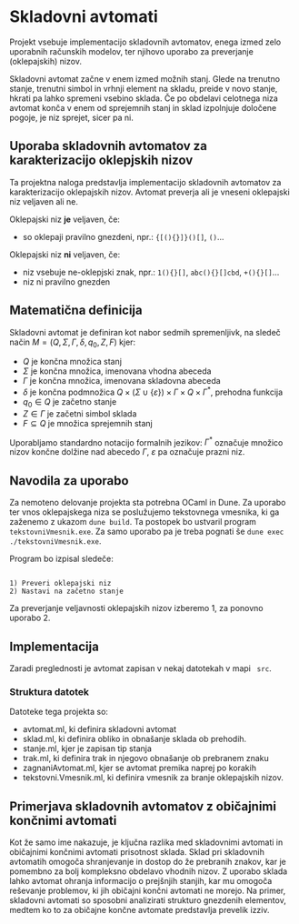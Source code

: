 # Skladovni avtomati
Projekt vsebuje implementacijo skladovnih avtomatov, enega izmed zelo uporabnih računskih modelov, ter njihovo uporabo za preverjanje (oklepajskih) nizov. 

Skladovni avtomat začne v enem izmed možnih stanj. Glede na trenutno stanje, trenutni simbol in vrhnji element na skladu, preide v novo stanje, hkrati pa lahko spremeni vsebino sklada. Če po obdelavi celotnega niza avtomat konča v enem od sprejemnih stanj in sklad izpolnjuje določene pogoje, je niz sprejet, sicer pa ni.

##  Uporaba skladovnih avtomatov za karakterizacijo oklepjskih nizov

Ta projektna naloga predstavlja implementacijo skladovnih avtomatov za karakterizacijo oklepajskih nizov. Avtomat preverja ali je vneseni oklepajski niz veljaven ali ne. 

Oklepajski niz **je** veljaven, če:
- so oklepaji pravilno gnezdeni, npr.:
  ``` {[(){}]}()[] ```,
  ```()```...

Oklepajski niz **ni** veljaven, če:
- niz vsebuje ne-oklepjski znak, npr.:
  ``` 1(){}[] ```,  ``` abc(){}[]cbd ```, ``` +(){}[] ```...
- niz ni pravilno gnezden
## Matematična definicija

Skladovni avtomat je definiran kot nabor sedmih spremenljivk, na sledeč način $M=(Q, \Sigma, \Gamma, \delta, q_{0}, Z, F)$ kjer:


- $Q$ je končna množica stanj
- $\Sigma$ je končna množica, imenovana vhodna abeceda
- $\Gamma$ je končna množica, imenovana skladovna abeceda
- $\delta$ je končna podmnožica $Q \times (\Sigma \cup \{\varepsilon\}) \times \Gamma \times Q \times \Gamma^{*}$, prehodna funkcija
- $q_{0} \in Q$ je začetno stanje
- $Z \in \Gamma$ je začetni simbol sklada
- $F \subseteq Q$ je množica sprejemnih stanj

Uporabljamo standardno notacijo formalnih jezikov: 
$\Gamma^{*}$ označuje množico nizov končne dolžine nad abecedo $\Gamma$, 
$\varepsilon$ pa označuje prazni niz.

## Navodila za uporabo

Za nemoteno delovanje projekta sta potrebna OCaml in Dune. Za uporabo ter vnos oklepajskega niza se poslužujemo tekstovnega vmesnika, ki ga zaženemo z ukazom ```dune build```. Ta postopek bo ustvaril program ```tekstovniVmesnik.exe```. Za samo uporabo pa je treba pognati še ```dune exec ./tekstovniVmesnik.exe```.

Program bo izpisal sledeče:

```

1) Preveri oklepajski niz         
2) Nastavi na začetno stanje
```
Za preverjanje veljavnosti oklepajskih nizov izberemo 1, za ponovno uporabo 2.

## Implementacija
Zaradi preglednosti je avtomat zapisan v nekaj datotekah v mapi ``` src```. 
### Struktura datotek
Datoteke tega projekta so:
-  avtomat.ml, ki definira skladovni avtomat
-  sklad.ml, ki definira obliko in obnašanje sklada ob prehodih.
-  stanje.ml, kjer je zapisan tip stanja 
-  trak.ml, ki definira trak in njegovo obnašanje ob prebranem znaku
-  zagnaniAvtomat.ml, kjer se avtomat premika naprej po korakih
-  tekstovni.Vmesnik.ml, ki definira vmesnik za branje oklepajskih nizov.

## Primerjava skladovnih avtomatov z običajnimi končnimi avtomati
Kot že samo ime nakazuje, je ključna razlika med skladovnimi avtomati in običajnimi končnimi avtomati prisotnost sklada. Sklad pri skladovnih avtomatih omogoča shranjevanje in dostop do že prebranih znakov, kar je pomembno za bolj kompleksno obdelavo vhodnih nizov.
Z uporabo sklada lahko avtomat ohranja informacijo o prejšnjih stanjih, kar mu omogoča reševanje problemov, ki jih običajni končni avtomati ne morejo. Na primer, skladovni avtomati so sposobni analizirati strukturo gnezdenih elementov, medtem ko to za običajne končne avtomate predstavlja prevelik izziv.
